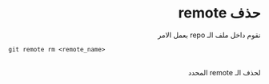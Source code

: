 <div dir=rtl>

# حذف remote

نقوم داخل ملف الـ repo بعمل الامر <br/>

</div>

```shell
git remote rm <remote_name>
```
<br/>



<div dir=rtl>
لحذف الـ remote المحدد 
</div>
